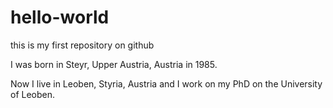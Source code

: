 # hello-world
this is my first repository on github

I was born in Steyr, Upper Austria, Austria in 1985.

Now I live in Leoben, Styria, Austria and I work on my PhD on the University of Leoben.

